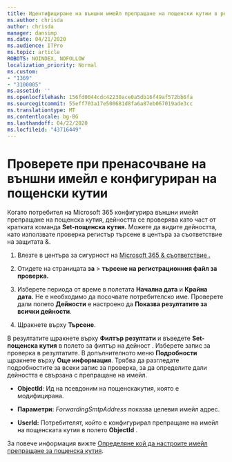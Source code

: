 ```yaml
---
title: Идентифициране на външни имейл препращане на пощенски кутии в регистрационните файлове за проверка
ms.author: chrisda
author: chrisda
manager: dansimp
ms.date: 04/21/2020
ms.audience: ITPro
ms.topic: article
ROBOTS: NOINDEX, NOFOLLOW
localization_priority: Normal
ms.custom:
- "1369"
- "3100005"
ms.assetid: ''
ms.openlocfilehash: 156fd0044cdc42230ace0a5db16f49af572bb6fa
ms.sourcegitcommit: 55eff703a17e500681d8fa6a87eb067019ade3cc
ms.translationtype: MT
ms.contentlocale: bg-BG
ms.lasthandoff: 04/22/2020
ms.locfileid: "43716449"
---
```

# <a name="identify-when-external-email-forwarding-is-configured-on-mailboxes"></a>Проверете при пренасочване на външни имейл е конфигуриран на пощенски кутии

Когато потребител на Microsoft 365 конфигурира външни имейл препращане на пощенска кутия, дейността се проверява като част от кратката команда **Set-пощенска кутия.** Можете да видите дейността, като използвате проверка регистър търсене в центъра за съответствие на защитата &.

1. Влезте в центъра за сигурност на [Microsoft 365 & съответствие .](https://protection.office.com/)

2. Отидете на страницата **за** > **търсене на регистрационния файл за проверка.**

3. Изберете периода от време в полетата **Начална дата** и **Крайна дата.** Не е необходимо да посочвате потребителско име. Проверете дали полето **Дейности** е настроено да **Показва резултатите за всички дейности**.

4. Щракнете върху **Търсене**.

В резултатите щракнете върху **Филтър резултати** и въведете **Set-пощенска кутия** в полето за филтър на дейност . Изберете запис за проверка в резултатите. В допълнителното меню **Подробности** щракнете върху **Още информация**. Трябва да разгледате подробностите за всеки запис за проверка, за да определите дали дейността е свързана с препращане на имейл.

- **ObjectId**: Ид на псевдоним на пощенскакутия, която е модифицирана.

- **Параметри:** _ForwardingSmtpAddress_ показва целевия имейл адрес.

- **UserId:** Потребителят, който е конфигурирал препращане на имейл на пощенската кутия в полето **ObjectId** .

За повече информация вижте [Определяне кой да настроите имейл препращане за пощенска кутия](https://docs.microsoft.com/office365/securitycompliance/auditing-troubleshooting-scenarios#determining-who-set-up-email-forwarding-for-a-mailbox).
